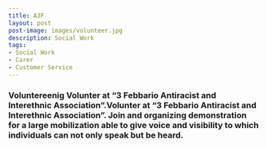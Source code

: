 ```yaml
---
title: A3F
layout: post
post-image: images/volunteer.jpg
description: Social Work
tags:
- Social Work
- Carer
- Customer Service
---
```


### Voluntereenig                                                                                                                                                                                                                                                                         Volunter at “3 Febbario Antiracist and Interethnic Association”.Volunter at “3 Febbario Antiracist and Interethnic Association”. Join and organizing demonstration for a large mobilization able to give voice and visibility to which individuals can not only speak but be heard. 
